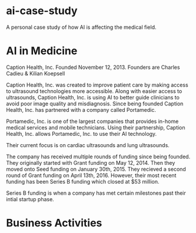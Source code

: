 # ai-case-study
A personal case study of how AI is affecting the medical field. 

# AI in Medicine

Caption Health, Inc.
Founded November 12, 2013.
Founders are Charles Cadieu & Kilian Koepsell 

Caption Health, Inc. was created to improve patient care by making access to ultrasound technologies more accessible. Along with easier access to ultrasounds, Caption Health, Inc. is using AI to better guide clinicians to avoid poor image quality and misdiagnosis. Since being founded Caption Health, Inc. has partnered with a company called Portamedic. 

Portamedic, Inc. is one of the largest companies that provides in-home medical services and mobile technicians. Using their partnership, Caption Health, Inc. allows Portamedic, Inc. to use their AI technology. 

Their current focus is on cardiac ultrasounds and lung ultrasounds. 

The company has received multiple rounds of funding since being founded. They originally started with Grant funding on May 12, 2014. Then they moved onto Seed funding on January 30th, 2015. They recieved a second round of Grant funding on April 13th, 2016. However, their most recent funding has been Series B funding which closed at $53 million. 

Series B funding is when a company has met certain milestones past their intial startup phase.

# Business Activities
